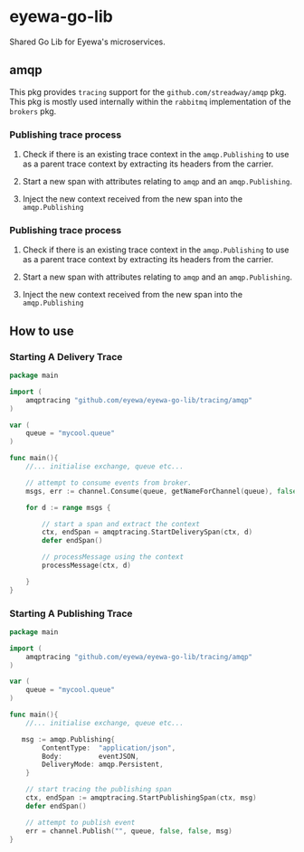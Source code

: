 # eyewa-go-lib

Shared Go Lib for Eyewa's microservices.

## amqp

This pkg provides `tracing` support for the `github.com/streadway/amqp` pkg. This pkg is mostly used internally within the `rabbitmq` implementation of the `brokers` pkg.

### Publishing trace process

1. Check if there is an existing trace context in the `amqp.Publishing` to use as a parent trace context by extracting its headers from the carrier.

2. Start a new span with attributes relating to `amqp` and an `amqp.Publishing`.

3. Inject the new context received from the new span into the `amqp.Publishing`

### Publishing trace process

1. Check if there is an existing trace context in the `amqp.Publishing` to use as a parent trace context by extracting its headers from the carrier.

2. Start a new span with attributes relating to `amqp` and an `amqp.Publishing`.

3. Inject the new context received from the new span into the `amqp.Publishing`



## How to use

### Starting A Delivery Trace

```go
package main

import (
    amqptracing "github.com/eyewa/eyewa-go-lib/tracing/amqp"
)

var (
    queue = "mycool.queue"
)

func main(){
    //... initialise exchange, queue etc...

    // attempt to consume events from broker.
    msgs, err := channel.Consume(queue, getNameForChannel(queue), false, false, false, false, nil)

    for d := range msgs {

        // start a span and extract the context
        ctx, endSpan = amqptracing.StartDeliverySpan(ctx, d)
        defer endSpan()

        // processMessage using the context
        processMessage(ctx, d)

    }
}
```

### Starting A Publishing Trace

```go
package main

import (
    amqptracing "github.com/eyewa/eyewa-go-lib/tracing/amqp"
)

var (
    queue = "mycool.queue"
)

func main(){
    //... initialise exchange, queue etc...

   msg := amqp.Publishing{
        ContentType:  "application/json",
        Body:         eventJSON,
        DeliveryMode: amqp.Persistent,
    }

    // start tracing the publishing span
    ctx, endSpan := amqptracing.StartPublishingSpan(ctx, msg)
    defer endSpan()

    // attempt to publish event
    err = channel.Publish("", queue, false, false, msg)
}
```
